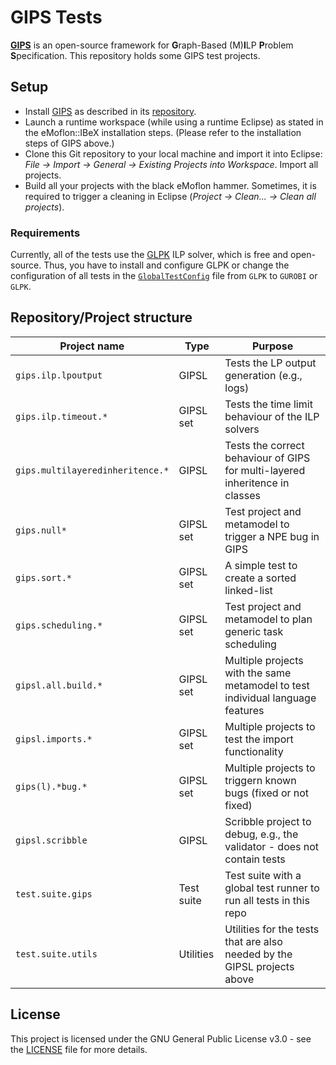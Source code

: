# GIPS Tests

[**GIPS**](https://github.com/Echtzeitsysteme/gips) is an open-source framework for **G**raph-Based (M)**I**LP **P**roblem **S**pecification.
This repository holds some GIPS test projects.


## Setup

* Install [GIPS](https://github.com/Echtzeitsysteme/gips) as described in its [repository](https://github.com/Echtzeitsysteme/gips).
* Launch a runtime workspace (while using a runtime Eclipse) as stated in the eMoflon::IBeX installation steps. (Please refer to the installation steps of GIPS above.)
* Clone this Git repository to your local machine and import it into Eclipse: *File -> Import -> General -> Existing Projects into Workspace*. Import all projects.
* Build all your projects with the black eMoflon hammer. Sometimes, it is required to trigger a cleaning in Eclipse (*Project -> Clean... -> Clean all projects*).

### Requirements

Currently, all of the tests use the [GLPK](https://www.gnu.org/software/glpk/) ILP solver, which is free and open-source.
Thus, you have to install and configure GLPK or change the configuration of all tests in the [`GlobalTestConfig`](https://github.com/Echtzeitsysteme/gips-tests/blob/main/test.suite.utils/src/test/suite/gips/utils/GlobalTestConfig.java#L24) file from `GLPK` to `GUROBI` or `GLPK`.


## Repository/Project structure

| Project name                     | Type       | Purpose                                                                                        |
| -------------------------------- | ---------- | ---------------------------------------------------------------------------------------------- |
| `gips.ilp.lpoutput`              | GIPSL      | Tests the LP output generation (e.g., logs)                                                    |
| `gips.ilp.timeout.*`             | GIPSL set  | Tests the time limit behaviour of the ILP solvers                                              |
| `gips.multilayeredinheritence.*` | GIPSL      | Tests the correct behaviour of GIPS for multi-layered inheritence in classes                   |
| `gips.null*`                     | GIPSL set  | Test project and metamodel to trigger a NPE bug in GIPS                                        |
| `gips.sort.*`                    | GIPSL set  | A simple test to create a sorted linked-list                                                   |
| `gips.scheduling.*`              | GIPSL set  | Test project and metamodel to plan generic task scheduling                                     |
| `gipsl.all.build.*`              | GIPSL set  | Multiple projects with the same metamodel to test individual language features                 |
| `gipsl.imports.*`                | GIPSL set  | Multiple projects to test the import functionality                                             |
| `gips(l).*bug.*`                 | GIPSL set  | Multiple projects to triggern known bugs (fixed or not fixed)                                  |
| `gipsl.scribble`                 | GIPSL      | Scribble project to debug, e.g., the validator - does not contain tests                        |
| `test.suite.gips`                | Test suite | Test suite with a global test runner to run all tests in this repo                             |
| `test.suite.utils`               | Utilities  | Utilities for the tests that are also needed by the GIPSL projects above                       |


## License

This project is licensed under the GNU General Public License v3.0 - see the [LICENSE](LICENSE) file for more details.
